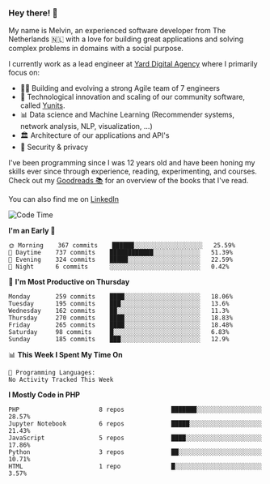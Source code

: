 ### Hey there! 👋

My name is Melvin, an experienced software developer from The Netherlands 🇳🇱 with a love for building great applications and solving complex problems in domains with a social purpose. 

I currently work as a lead engineer at [Yard Digital Agency](https://github.com/yardinternet) where I primarily focus on:

* 👏🏼 Building and evolving a strong Agile team of 7 engineers
* 🚀 Technological innovation and scaling of our community software, called [Yunits](https://www.yunits.com/).
* 📊 Data science and Machine Learning (Recommender systems, network analysis, NLP, visualization, ...)
* 🏛 Architecture of our applications and API's
* 🔐 Security & privacy

I've been programming since I was 12 years old and have been honing my skills ever since through experience, reading, experimenting, and courses.
Check out my [Goodreads 📚](https://goodreads.com/melvinkoopmans) for an overview of the books that I've read. 

You can also find me on [LinkedIn](https://www.linkedin.com/in/melvinkoopmans)

<!--START_SECTION:waka-->
![Code Time](http://img.shields.io/badge/Code%20Time-25%20mins-blue)

**I'm an Early 🐤** 

```text
🌞 Morning    367 commits    ██████░░░░░░░░░░░░░░░░░░░   25.59% 
🌆 Daytime    737 commits    ████████████░░░░░░░░░░░░░   51.39% 
🌃 Evening    324 commits    █████░░░░░░░░░░░░░░░░░░░░   22.59% 
🌙 Night      6 commits      ░░░░░░░░░░░░░░░░░░░░░░░░░   0.42%

```
📅 **I'm Most Productive on Thursday** 

```text
Monday       259 commits    ████░░░░░░░░░░░░░░░░░░░░░   18.06% 
Tuesday      195 commits    ███░░░░░░░░░░░░░░░░░░░░░░   13.6% 
Wednesday    162 commits    ██░░░░░░░░░░░░░░░░░░░░░░░   11.3% 
Thursday     270 commits    ████░░░░░░░░░░░░░░░░░░░░░   18.83% 
Friday       265 commits    ████░░░░░░░░░░░░░░░░░░░░░   18.48% 
Saturday     98 commits     █░░░░░░░░░░░░░░░░░░░░░░░░   6.83% 
Sunday       185 commits    ███░░░░░░░░░░░░░░░░░░░░░░   12.9%

```


📊 **This Week I Spent My Time On** 

```text
💬 Programming Languages: 
No Activity Tracked This Week

```

**I Mostly Code in PHP** 

```text
PHP                      8 repos             ███████░░░░░░░░░░░░░░░░░░   28.57% 
Jupyter Notebook         6 repos             █████░░░░░░░░░░░░░░░░░░░░   21.43% 
JavaScript               5 repos             ████░░░░░░░░░░░░░░░░░░░░░   17.86% 
Python                   3 repos             ██░░░░░░░░░░░░░░░░░░░░░░░   10.71% 
HTML                     1 repo              █░░░░░░░░░░░░░░░░░░░░░░░░   3.57%

```



<!--END_SECTION:waka-->
